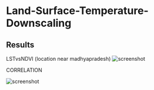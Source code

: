 # Land-Surface-Temperature-Downscaling

## Results

LSTvsNDVI (location near madhyapradesh)
![screenshot](Land-Surface-Temperature-DownScaling/Results/LSTvsNDVI.png)

CORRELATION


![screenshot](goodcorr.png)
